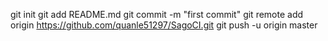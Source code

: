 git init
git add README.md
git commit -m "first commit"
git remote add origin https://github.com/quanle51297/SagoCI.git
git push -u origin master
